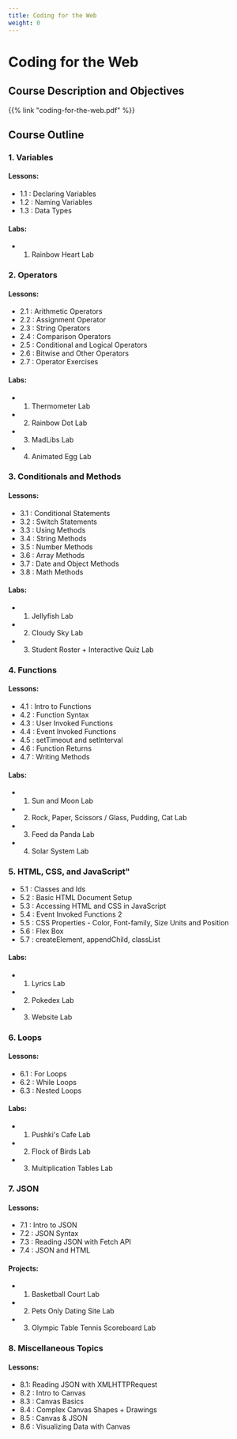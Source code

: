 ```yaml
---
title: Coding for the Web
weight: 0
---
```


# Coding for the Web

## Course Description and Objectives

{{% link "coding-for-the-web.pdf" %}}

## Course Outline
### 1. Variables
 
#### Lessons:
 - 1.1 : Declaring Variables
 - 1.2 : Naming Variables
 - 1.3 : Data Types
  
#### Labs:
 - 1. Rainbow Heart Lab
  

### 2. Operators

#### Lessons:
 -	2.1 : Arithmetic Operators
 -	2.2 : Assignment Operator
 -	2.3 : String Operators
 -	2.4 : Comparison Operators
 -	2.5 : Conditional and Logical Operators
 -	2.6 : Bitwise and Other Operators
 -	2.7 : Operator Exercises
 
#### Labs:
 - 1. Thermometer Lab
 - 2. Rainbow Dot Lab
 - 3. MadLibs Lab
 - 4. Animated Egg Lab
  

### 3. Conditionals and Methods

 
#### Lessons:
 -  3.1 : Conditional Statements
 -  3.2 : Switch Statements
 -	3.3 : Using Methods
 -	3.4 : String Methods
 -	3.5 : Number Methods
 -	3.6 : Array Methods
 -	3.7 : Date and Object Methods
 -	3.8 : Math Methods
 
#### Labs:
 - 1. Jellyfish Lab
 - 2. Cloudy Sky Lab
 - 3. Student Roster + Interactive Quiz Lab
 
 

### 4. Functions

#### Lessons:
 - 4.1 : Intro to Functions
 - 4.2 : Function Syntax
 - 4.3 : User Invoked Functions
 - 4.4 : Event Invoked Functions
 - 4.5 : setTimeout and setInterval
 - 4.6 : Function Returns
 - 4.7 : Writing Methods

#### Labs:
 - 1. Sun and Moon Lab
 - 2. Rock, Paper, Scissors / Glass, Pudding, Cat Lab
 - 3. Feed da Panda Lab
 - 4. Solar System Lab
 
 
### 5. HTML, CSS, and JavaScript"

 - 5.1 : Classes and Ids
 - 5.2 : Basic HTML Document Setup
 - 5.3 : Accessing HTML and CSS in JavaScript
 - 5.4 : Event Invoked Functions 2
 - 5.5 : CSS Properties - Color, Font-family, Size Units and Position
 - 5.6 : Flex Box
 - 5.7 : createElement, appendChild, classList
  
#### Labs:
 - 1. Lyrics Lab
 - 2. Pokedex Lab
 - 3. Website Lab


### 6. Loops
 

#### Lessons:
- 6.1 : For Loops
- 6.2 : While Loops
- 6.3 : Nested Loops

#### Labs: 
 - 1. Pushki's Cafe Lab
 - 2. Flock of Birds Lab
 - 3. Multiplication Tables Lab
 

### 7. JSON
  
#### Lessons:
 - 7.1 : Intro to JSON
 - 7.2 : JSON Syntax
 - 7.3 : Reading JSON with Fetch API
 - 7.4 : JSON and HTML
 
#### Projects: 
 - 1. Basketball Court Lab
 - 2. Pets Only Dating Site Lab
 - 3. Olympic Table Tennis Scoreboard Lab
 
### 8. Miscellaneous Topics 
#### Lessons:

 - 8.1: Reading JSON with XMLHTTPRequest
 - 8.2 : Intro to Canvas
 - 8.3 : Canvas Basics
 - 8.4 : Complex Canvas Shapes + Drawings
 - 8.5 : Canvas & JSON
 - 8.6 : Visualizing Data with Canvas
 
